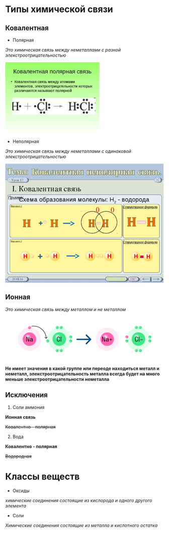 # Типы химической связи

## Ковалентная 

* Полярная 

*Это химическая связь между неметаллами с разной элекстроотрицательностью* 

![полярная связь](polar_bond.jpg)

* Неполярная 

*Это химическая связь между неметаллами с одинаковой элекстроотрицательностью*

![неполярная связь](non-polar%20bond.jpg)

## Ионная 

*Это химическая связь между металлом и не металлом*

![ионная связь](ionic_bond.png)

**Не имеет значения в какой группе или переоде находиться металл и неметалл, элекстроотрицательность металла всегда будет на много меньше элекстроотрицательности неметалла**

## Исключения

1. Соли аммония 

**Ионная связь**

~~Ковалентно - полярная~~

2. Вода

**Ковалентно - полярная**

~~Водородная~~

# Классы веществ

* Оксиды

*химические соединения состоящие из кислорода и одного другого элемента*



* Соли 

*Химические соединения состоящие из металла и кислотного остатка*

